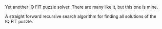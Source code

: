 Yet another IQ FIT puzzle solver. There are many like it, but this one is mine.

A straight forward recursive search algorithm for finding all solutions of the IQ FIT puzzle.
